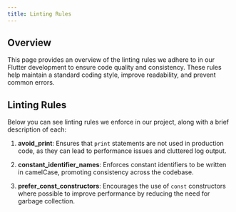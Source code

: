 ```yaml
---
title: Linting Rules
---
```


## Overview

This page provides an overview of the linting rules we adhere to in our Flutter development to ensure code quality and consistency. These rules help maintain a standard coding style, improve readability, and prevent common errors.

## Linting Rules

Below you can see linting rules we enforce in our project, along with a brief description of each:

1. **avoid_print**: Ensures that `print` statements are not used in production code, as they can lead to performance issues and cluttered log output.

2. **constant_identifier_names**: Enforces constant identifiers to be written in camelCase, promoting consistency across the codebase.

3. **prefer_const_constructors**: Encourages the use of `const` constructors where possible to improve performance by reducing the need for garbage collection.
